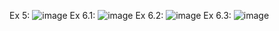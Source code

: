 Ex 5: ![image](https://github.com/user-attachments/assets/9bacafdc-044f-4817-b088-fe375331f133)
Ex 6.1: ![image](https://github.com/user-attachments/assets/0bcd3582-85d8-4ebf-b824-65e56479cafd)
Ex 6.2: ![image](https://github.com/user-attachments/assets/97ad533d-a895-4c5f-9fba-d5560c3fc170)
Ex 6.3: ![image](https://github.com/user-attachments/assets/924dc29a-a198-4bd0-bf5a-ebacb863997b)


